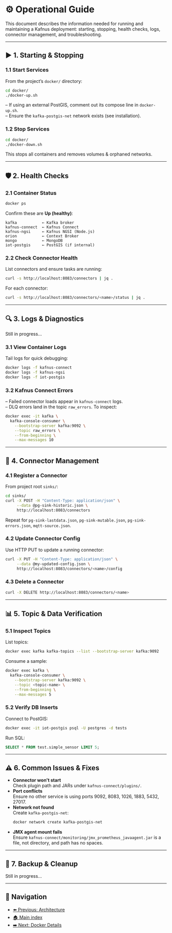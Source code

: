 # ⚙️ Operational Guide

This document describes the information needed for running and maintaining a Kafnus deployment: starting, stopping, health checks, logs, connector management, and troubleshooting.

---

## ▶️ 1. Starting & Stopping

### 1.1 Start Services

From the project’s `docker/` directory:

```bash
cd docker/
./docker-up.sh
```

– If using an external PostGIS, comment out its compose line in `docker-up.sh`.  
– Ensure the `kafka-postgis-net` network exists (see installation).

### 1.2 Stop Services

```bash
cd docker/
./docker-down.sh
```

This stops all containers and removes volumes & orphaned networks.

---

## 🛡️ 2. Health Checks

### 2.1 Container Status

```bash
docker ps
```

Confirm these are **Up (healthy)**:

```plaintext
kafka           ← Kafka broker
kafnus-connect  ← Kafnus Connect
kafnus-ngsi     ← Kafnus NGSI (Node.js)
orion           ← Context Broker
mongo           ← MongoDB
iot-postgis     ← PostGIS (if internal)
```

### 2.2 Check Connector Health

List connectors and ensure tasks are running:

```bash
curl -s http://localhost:8083/connectors | jq .
```

For each connector:

```bash
curl -s http://localhost:8083/connectors/<name>/status | jq .
```

---

## 🔍 3. Logs & Diagnostics

Still in progress...

### 3.1 View Container Logs

Tail logs for quick debugging:

```bash
docker logs -f kafnus-connect
docker logs -f kafnus-ngsi
docker logs -f iot-postgis
```

### 3.2 Kafnus Connect Errors

– Failed connector loads appear in `kafnus-connect` logs.  
– DLQ errors land in the topic `raw_errors`. To inspect:

```bash
docker exec -it kafka \
  kafka-console-consumer \
    --bootstrap-server kafka:9092 \
    --topic raw_errors \
    --from-beginning \
    --max-messages 10
```

---

## 🔄 4. Connector Management

### 4.1 Register a Connector

From project root `sinks/`:

```bash
cd sinks/
curl -X POST -H "Content-Type: application/json" \
     --data @pg-sink-historic.json \
     http://localhost:8083/connectors
```

Repeat for `pg-sink-lastdata.json`, `pg-sink-mutable.json`, `pg-sink-errors.json`, `mqtt-source.json`.

### 4.2 Update Connector Config

Use HTTP PUT to update a running connector:

```bash
curl -X PUT -H "Content-Type: application/json" \
     --data @my-updated-config.json \
     http://localhost:8083/connectors/<name>/config
```

### 4.3 Delete a Connector

```bash
curl -X DELETE http://localhost:8083/connectors/<name>
```

---

## 📊 5. Topic & Data Verification

### 5.1 Inspect Topics

List topics:

```bash
docker exec kafka kafka-topics --list --bootstrap-server kafka:9092
```

Consume a sample:

```bash
docker exec kafka \
  kafka-console-consumer \
    --bootstrap-server kafka:9092 \
    --topic <topic-name> \
    --from-beginning \
    --max-messages 5
```

### 5.2 Verify DB Inserts

Connect to PostGIS:

```bash
docker exec -it iot-postgis psql -U postgres -d tests
```

Run SQL:

```sql
SELECT * FROM test.simple_sensor LIMIT 5;
```

---

## ⚠️ 6. Common Issues & Fixes

- **Connector won't start**  
  Check plugin path and JARs under `kafnus-connect/plugins/`.  
- **Port conflicts**  
  Ensure no other service is using ports 9092, 8083, 1026, 1883, 5432, 27017.  
- **Network not found**  
  Create `kafka-postgis-net`:  
  ```bash
  docker network create kafka-postgis-net
  ```  
- **JMX agent mount fails**  
  Ensure `kafnus-connect/monitoring/jmx_prometheus_javaagent.jar` is a file, not directory, and path has no spaces.

---

## 💾 7. Backup & Cleanup

Still in progress...

---

## 🧭 Navigation

- [⬅️ Previous: Architecture](/02_architecture.md)
- [🏠 Main index](../README.md#documentation)
- [➡️ Next: Docker Details](/04_docker.md)

